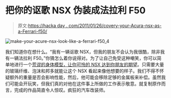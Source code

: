 # 把你的讴歌 NSX 伪装成法拉利 F50

> 原文:[https://hacka day . com/2011/01/26/covery-your-Acura-nsx-as-a-Ferrari-f50/](https://hackaday.com/2011/01/26/disguise-your-acura-nsx-as-a-ferrari-f50/)

![](../Images/813326dc8b531dd059f6f5198c6f4d8b.png "make-your-acure-nsx-look-like-a-ferrari-f50_4")

我们知道你在想什么。“我有一辆讴歌 NSX，但我的朋友不会认为我很酷，除非我有一辆法拉利 F50。”你猜怎么着你说得对。为了让自己免受这种嘲笑，你可以简单地进行一个[荒谬的身体模型，让你可怜的 NSX 达到你朋友的期望](http://hackedgadgets.com/2011/01/25/make-your-acura-nsx-look-like-a-ferrari-f50/?utm_source=feedburner&utm_medium=feed&utm_campaign=Feed%3A+HackedGadgets+%28Hacked+Gadgets%29&utm_content=Google+Reader)。只需要大量的玻璃纤维、泡沫和邦多就能让这个 NSX 看起来像他想要的样子。我们不得不怀疑额外的重量是否会影响性能，然后，他可能会移除足够的金属板来补偿。虽然我们可能会开玩笑，但我们真的对他在这件事上所做的工作表示敬意。就复制原作而言，完成的作品简直令人惊叹。疯狂的汽车改装师。